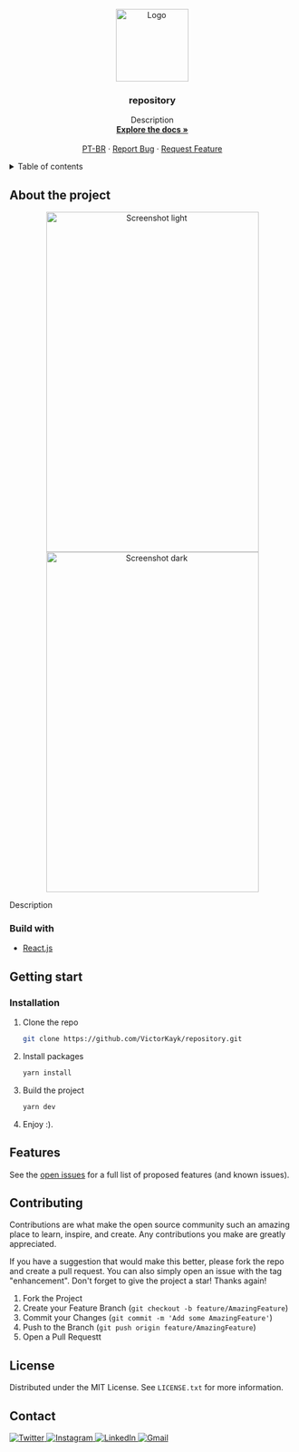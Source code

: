 <!-- PROJECT LOGO -->
<br />
<div align="center">
  <a href="https://github.com/VictorKayk/repository">
    <img src="./public/images/icons/128.png" alt="Logo" width="128" height="128">
  </a>

<h3 align="center">repository</h3>

  <p align="center">
    Description
    <br />
    <a href="https://github.com/VictorKayk/repository"><strong>Explore the docs »</strong></a>
    <br />
    <br />
    <a href="./README_pt-br.md">PT-BR</a>
    ·
    <a href="https://github.com/VictorKayk/repository/issues">Report Bug</a>
    ·
    <a href="https://github.com/VictorKayk/repository/issues">Request Feature</a>
  </p>
</div>

<!-- TABLE OF CONTENTS -->
<details>
  <summary>Table of contents</summary>
  <ol>
    <li>
      <a href="#about-the-project">About the project</a>
      <ul>
        <li><a href="#build-with">Build with</a></li>
      </ul>
    </li>
    <li>
      <a href="#getting-start">Getting start</a>
      <ul>
        <li><a href="#installation">Installation</a></li>
      </ul>
    </li>
    <li><a href="#features">Features</a></li>
    <li><a href="#contributing">Contributing</a></li>
    <li><a href="#license">License</a></li>
    <li><a href="#contact">Contact</a></li>
  </ol>
</details>

<!-- ABOUT THE PROJECT -->

## About the project

<div align="center">
  <a href="https://github.com/VictorKayk/repository">
    <img src="./public/images/screenshots/light-en.png" alt="Screenshot light" width="375" height="600">
  </a>
  <a href="https://github.com/VictorKayk/repository">
    <img src="./public/images/screenshots/dark-en.png" alt="Screenshot dark" width="375" height="600">
  </a>
</div>

Description

### Build with

- [React.js](https://reactjs.org/)

<!-- GETTING STARTED -->

## Getting start

### Installation

1. Clone the repo
   ```sh
   git clone https://github.com/VictorKayk/repository.git
   ```
2. Install packages
   ```sh
   yarn install
   ```
3. Build the project
   ```sh
   yarn dev
   ```
4. Enjoy :).

<!-- FEATURES -->

## Features

See the [open issues](https://github.com/VictorKayk/repository/issues) for a full list of proposed features (and known issues).

<!-- CONTRIBUTING -->

## Contributing

Contributions are what make the open source community such an amazing place to learn, inspire, and create. Any contributions you make are greatly appreciated.

If you have a suggestion that would make this better, please fork the repo and create a pull request. You can also simply open an issue with the tag "enhancement". Don't forget to give the project a star! Thanks again!

1. Fork the Project
2. Create your Feature Branch (`git checkout -b feature/AmazingFeature`)
3. Commit your Changes (`git commit -m 'Add some AmazingFeature'`)
4. Push to the Branch (`git push origin feature/AmazingFeature`)
5. Open a Pull Requestt

<!-- LICENSE -->

## License

Distributed under the MIT License. See `LICENSE.txt` for more information.

<!-- CONTATO -->

## Contact

<div>
  <a href="https://twitter.com/VictorKayk77" alt="Twitter">
    <img src="https://img.shields.io/badge/Twitter-1DA1F2?style=for-the-badge&logo=twitter&logoColor=white" alt="Twitter">
  </a>
  <a href="https://instagram.com/victorkayk77" alt="Instagram">
    <img src="https://img.shields.io/badge/Instagram-E4405F?style=for-the-badge&logo=instagram&logoColor=white" alt="Instagram">
  </a>
  <a href="https://www.linkedin.com/in/victorkayk/" alt="LinkedIn">
    <img src="https://img.shields.io/badge/LinkedIn-0077B5?style=for-the-badge&logo=linkedin&logoColor=white" alt="LinkedIn">
  </a>
  <a href="mailto:victorkayk77@gmail.com" alt="Gmail">
    <img src="https://img.shields.io/badge/Gmail-D14836?style=for-the-badge&logo=gmail&logoColor=white" alt="Gmail">
  </a>
</div>
